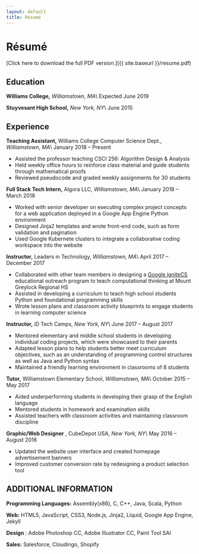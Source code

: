 ```yaml
---
layout: default
title: Résumé
---
```

# Résumé
[Click here to download the full PDF version.]({{ site.baseurl }}/resume.pdf)

## Education

**Williams College,** _Williamstown, MA_\\
Expected June 2019

**Stuyvesant High School,** _New York, NY_\\
June 2015

## Experience
**Teaching Assistant,** Williams College Computer Science Dept., _Williamstown, MA_\\
January 2018 – Present

<ul class="bulleted-list">
<li>Assisted the professor teaching CSCI 256: Algorithm Design &amp; Analysis</li>
<li>Held weekly office hours to reinforce class material and guide students through mathematical proofs</li>
<li>Reviewed pseudocode and graded weekly assignments for 30 students</li>
</ul>

**Full Stack Tech Intern,** Algora LLC, _Williamstown, MA_\\
January 2018 – March 2018

<ul class="bulleted-list">
<li>Worked with senior developer on executing complex project concepts for a web application deployed in a Google App Engine Python environment</li>
<li>Designed Jinja2 templates and wrote front-end code, such as form validation and pagination</li>
<li>Used Google Kubernete clusters to integrate a collaborative coding workspace into the website</li>
</ul>

**Instructor,** Leaders in Technology, _Williamstown, MA_\\
April 2017 – December 2017

<ul class="bulleted-list">
<li>Collaborated with other team members in designing a <a href="https://ignitecs.withgoogle.com/">Google igniteCS</a> educational outreach program to teach computational thinking at Mount Greylock Regional HS </li> 
<li>Assisted in developing a curriculum to teach high school students Python and foundational programming skills</li>
<li>Wrote lesson plans and classroom activity blueprints to engage students in learning computer science</li>
</ul>

**Instructor,** iD Tech Camps, _New York, NY_\\
June 2017 – August 2017

<ul class="bulleted-list">
<li>Mentored elementary and middle school students in developing individual coding projects, which were showcased to their parents</li>
<li>Adapted lesson plans to help students better meet curriculum objectives, such as an understanding of programming control structures as well as Java and Python syntax</li>
<li>Maintained a friendly learning environment in classrooms of 8 students</li>
</ul>

**Tutor,** Williamstown Elementary School, _Williamstown, MA_\\
October 2015 – May 2017

<ul class="bulleted-list">
<li>Aided underperforming students in developing their grasp of the English language</li>
<li>Mentored students in homework and examination skills</li>
<li>Assisted teachers with classroom activities and maintaining classroom discipline</li>
</ul>

**Graphic/Web Designer** , CubeDepot USA, _New York, NY_\\
May 2016 – August 2016

<ul class="bulleted-list">
<li>Updated the website user interface and created homepage advertisement banners</li>
<li>Improved customer conversion rate by redesigning a product selection tool</li>
</ul>

## ADDITIONAL INFORMATION

**Programming Languages:** Assembly(x86), C, C++, Java, Scala, Python

**Web:** HTML5, JavaScript, CSS3, Node.js, Jinja2, Liquid, Google App Engine, Jekyll

**Design** : Adobe Photoshop CC, Adobe Illustrator CC, Paint Tool SAI

**Sales:** Salesforce, Cloudingo, Shopify
